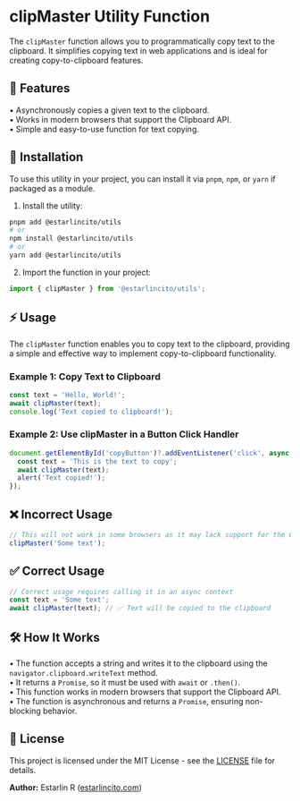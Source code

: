 # clipMaster Utility Function

The `clipMaster` function allows you to programmatically copy text to the clipboard. It simplifies copying text in web applications and is ideal for creating copy-to-clipboard features.

## 📌 Features

• Asynchronously copies a given text to the clipboard.  
• Works in modern browsers that support the Clipboard API.  
• Simple and easy-to-use function for text copying.

## 🚀 Installation

To use this utility in your project, you can install it via `pnpm`, `npm`, or `yarn` if packaged as a module.

1. Install the utility:

```bash
pnpm add @estarlincito/utils
# or
npm install @estarlincito/utils
# or
yarn add @estarlincito/utils
```

2. Import the function in your project:

```ts
import { clipMaster } from '@estarlincito/utils';
```

## ⚡ Usage

The `clipMaster` function enables you to copy text to the clipboard, providing a simple and effective way to implement copy-to-clipboard functionality.

### Example 1: Copy Text to Clipboard

```ts
const text = 'Hello, World!';
await clipMaster(text);
console.log('Text copied to clipboard!');
```

### Example 2: Use clipMaster in a Button Click Handler

```ts
document.getElementById('copyButton')?.addEventListener('click', async () => {
  const text = 'This is the text to copy';
  await clipMaster(text);
  alert('Text copied!');
});
```

## ❌ Incorrect Usage

```ts
// This will not work in some browsers as it may lack support for the Clipboard API
clipMaster('Some text');
```

## ✅ Correct Usage

```ts
// Correct usage requires calling it in an async context
const text = 'Some text';
await clipMaster(text); // ✅ Text will be copied to the clipboard
```

## 🛠 How It Works

• The function accepts a string and writes it to the clipboard using the `navigator.clipboard.writeText` method.  
• It returns a `Promise`, so it must be used with `await` or `.then()`.  
• This function works in modern browsers that support the Clipboard API.  
• The function is asynchronous and returns a `Promise`, ensuring non-blocking behavior.

## 📝 License

This project is licensed under the MIT License - see the [LICENSE](../LICENSE) file for details.

**Author:** Estarlin R ([estarlincito.com](https://estarlincito.com))
